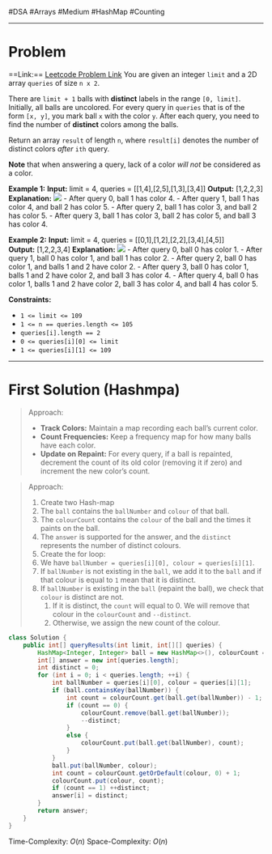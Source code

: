 #DSA #Arrays #Medium #HashMap #Counting 
___
# Problem
==Link:== [Leetcode Problem Link](https://leetcode.com/problems/find-the-number-of-distinct-colors-among-the-balls/description/?envType=daily-question&envId=2025-02-07)
You are given an integer `limit` and a 2D array `queries` of size `n x 2`.

There are `limit + 1` balls with **distinct** labels in the range `[0, limit]`. Initially, all balls are uncolored. For every query in `queries` that is of the form `[x, y]`, you mark ball `x` with the color `y`. After each query, you need to find the number of **distinct** colors among the balls.

Return an array `result` of length `n`, where `result[i]` denotes the number of distinct colors _after_ `ith` query.

**Note** that when answering a query, lack of a color _will not_ be considered as a color.

**Example 1:**
	**Input:** limit = 4, queries = [[1,4],[2,5],[1,3],[3,4]]
	**Output:** [1,2,2,3]
	**Explanation:**
	![](https://assets.leetcode.com/uploads/2024/04/17/ezgifcom-crop.gif)
	- After query 0, ball 1 has color 4.
	- After query 1, ball 1 has color 4, and ball 2 has color 5.
	- After query 2, ball 1 has color 3, and ball 2 has color 5.
	- After query 3, ball 1 has color 3, ball 2 has color 5, and ball 3 has color 4.

**Example 2:**
	**Input:** limit = 4, queries = [[0,1],[1,2],[2,2],[3,4],[4,5]]
	**Output:** [1,2,2,3,4]
	**Explanation:**
	**![](https://assets.leetcode.com/uploads/2024/04/17/ezgifcom-crop2.gif)**
	- After query 0, ball 0 has color 1.
	- After query 1, ball 0 has color 1, and ball 1 has color 2.
	- After query 2, ball 0 has color 1, and balls 1 and 2 have color 2.
	- After query 3, ball 0 has color 1, balls 1 and 2 have color 2, and ball 3 has color 4.
	- After query 4, ball 0 has color 1, balls 1 and 2 have color 2, ball 3 has color 4, and ball 4 has color 5.

**Constraints:**
- `1 <= limit <= 109`
- `1 <= n == queries.length <= 105`
- `queries[i].length == 2`
- `0 <= queries[i][0] <= limit`
- `1 <= queries[i][1] <= 109`
___
# First Solution (Hashmpa)
> Approach:
>- **Track Colors:** Maintain a map recording each ball’s current color.
>- **Count Frequencies:** Keep a frequency map for how many balls have each color.
>- **Update on Repaint:** For every query, if a ball is repainted, decrement the count of its old color (removing it if zero) and increment the new color’s count.

> Approach:
> 1. Create two Hash-map
> 	1. The `ball` contains the `ballNumber` and `colour` of that ball.
> 	2. The `colourCount` contains the `colour` of the ball and the times it paints on the ball.
> 2. The `answer` is supported for the answer, and the `distinct` represents the number of distinct colours.
> 3. Create the for loop:
> 	1. We have `ballNumber = queries[i][0], colour = queries[i][1]`.
> 	2. If `ballNumber` is not existing in the `ball`, we add it to the `ball` and if that colour is equal to `1` mean that it is distinct.
> 	3.  If `ballNumber` is existing in the `ball` (repaint the ball), we check that `colour` is distinct are not.
> 		1. If it is distinct, the `count` will equal to 0. We will remove that colour in the `colourCount` and `--distinct`.
> 		2. Otherwise, we assign the new count of the colour.
```java
class Solution {
    public int[] queryResults(int limit, int[][] queries) {
        HashMap<Integer, Integer> ball = new HashMap<>(), colourCount = new HashMap<>();
        int[] answer = new int[queries.length];
        int distinct = 0;
        for (int i = 0; i < queries.length; ++i) {
            int ballNumber = queries[i][0], colour = queries[i][1];
            if (ball.containsKey(ballNumber)) {
                int count = colourCount.get(ball.get(ballNumber)) - 1;
                if (count == 0) {
                    colourCount.remove(ball.get(ballNumber));
                    --distinct;
                }
                else {
                    colourCount.put(ball.get(ballNumber), count);
                }
            }
            ball.put(ballNumber, colour);
            int count = colourCount.getOrDefault(colour, 0) + 1;
            colourCount.put(colour, count);
            if (count == 1) ++distinct;
            answer[i] = distinct;
        }
        return answer;
    }
}
```
Time-Complexity: $O(n)$
Space-Complexity: $O(n)$
